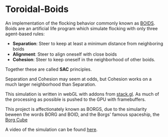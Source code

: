 # Toroidal-Boids
An implementation of the flocking behavior commonly known as [BOIDS](https://en.wikipedia.org/wiki/Boids). Boids are an artificial life program which simulate flocking with only three agent-based rules:

* **Separation**: Steer to keep at least a minimum distance from neighboring boids
* **Alignment**: Steer to align oneself with close boids
* **Cohesion**: Steer to keep oneself in the neighborhood of other boids.

Together these are called **SAC** principles.

Separation and Cohesion may seem at odds, but Cohesion works on a much larger neighborhood than Separation.

This simulation is written in webGL with addons from [stack.gl](stack.gl). As much of the processing as possible is pushed to the GPU with framebuffers.

This project is affectionately known as BORGS, due to the simularity beween the words BORG and BOID, and the Borgs' famous spaceship, the [Borg Cube](https://www.startrek.com/database_article/borg-cube)

A video of the simulation can be found [here](https://youtu.be/FO2auCMscuQ).
